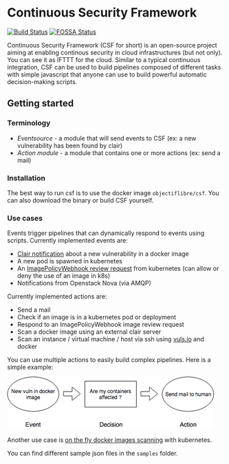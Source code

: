 # Continuous Security Framework

[![Build Status](https://travis-ci.org/ObjectifLibre/csf.svg?branch=master)](https://travis-ci.org/ObjectifLibre/csf) [![FOSSA Status](https://app.fossa.io/api/projects/custom%2B4963%2Fgit%40github.com%3AObjectifLibre%2Fcsf.git.svg?type=shield)](https://app.fossa.io/projects/custom%2B4963%2Fgit%40github.com%3AObjectifLibre%2Fcsf.git?ref=badge_shield)

Continuous Security Framework (CSF for short) is an open-source project aiming at enabling continous security in cloud infrastructures (but not only).
You can see it as IFTTT for the cloud. Similar to a typical continuous integration, CSF can be used to build pipelines composed of different tasks
with simple javascript that anyone can use to build powerful automatic decision-making scripts.

## Getting started

### Terminology

 - *Eventsource* - a module that will send events to CSF (ex: a new vulnerability has been found by clair)
 - *Action module* - a module that contains one or more actions (ex: send a mail)

### Installation

The best way to run csf is to use the docker image `objectiflibre/csf`. You can also download the binary or build CSF yourself.

### Use cases

Events trigger pipelines that can dynamically respond to events using scripts. Currently implemented events are:

- [Clair notification](https://github.com/coreos/clair) about a new vulnerability in a docker image
- A new pod is spawned in kubernetes
- An [ImagePolicyWebhook review request](https://kubernetes.io/docs/reference/access-authn-authz/admission-controllers/#what-does-each-admission-controller-do) from kubernetes (can allow or deny the use of an image in k8s)
- Notifications from Openstack Nova (via AMQP)

Currently implemented actions are:

- Send a mail
- Check if an image is in a kubernetes pod or deployment
- Respond to an ImagePolicyWebhook image review request
- Scan a docker image using an external clair server
- Scan an instance / virtual machine / host via ssh using [vuls.io](https://vuls.io) and docker

You can use multiple actions to easily build complex pipelines. Here is a simple example:

![example](https://raw.githubusercontent.com/ObjectifLibre/csf/master/docs/csf_example.png)

Another use case is [on the fly docker images scanning](https://github.com/ObjectifLibre/csf/blob/master/docs/k8s_imagereviewWebhook_clair.md) with kubernetes.

You can find different sample json files in the `samples` folder.

